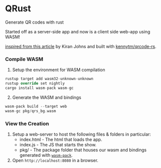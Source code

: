 # QRust
Generate QR codes with rust

Started off as a server-side app and now is a client side web-app using WASM!

[inspired from this article](https://www.kiranjohns.xyz/blog/firebase-qr/) by Kiran Johns and built with [kennytm/qrcode-rs](https://github.com/kennytm/qrcode-rust).

### Compile WASM
1. Setup the environment for WASM compilation
```rust
rustup target add wasm32-unknown-unknown
rustup override set nightly
cargo install wasm-pack wasm-gc
```
2. Generate the WASM and bindings
```rust
wasm-pack build --target web
wasm-gc pkg/qrs_bg.wasm
```

### View the Creation
1. Setup a web-server to host the following files & folders in particular:
    - index.html - The html that loads the app.
    - index.js - The JS that starts the show.
    - pkg/ - The package folder that houses our wasm and bindings generated with [`wasm-pack`](https://github.com/rustwasm/wasm-pack).
2. Open `http://localhost:8080` in a browser.